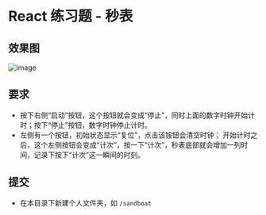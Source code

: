 # React 练习题 - 秒表

## 效果图
![image](https://user-gold-cdn.xitu.io/2018/9/21/165fa7cbea1afd84?imageView2/0/w/1280/h/960/format/webp/ignore-error/1)

## 要求
 - 按下右侧“启动”按钮，这个按钮就会变成“停止”，同时上面的数字时钟开始计时；按下“停止”按钮，数字时钟停止计时。
 - 左侧有一个按钮，初始状态显示“复位”，点击该铵钮会清空时钟；
开始计时之后，这个左侧按钮会变成“计次”，按一下“计次”，秒表底部就会增加一列时间，记录下按下“计次”这一瞬间的时刻。

## 提交
 - 在本目录下新建个人文件夹，如 `/sandboat`